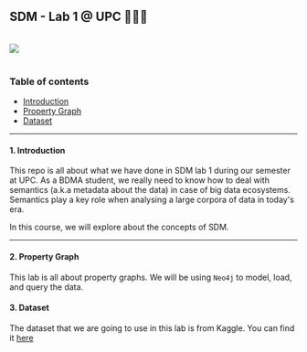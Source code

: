 ## SDM - Lab 1 @ UPC 👨🏻‍💻

</br>

<div>
  <a href="https://open.vscode.dev/mohammadzainabbas/SDM-Lab-1" target="_blank" style="cursor: pointer;"> 
    <img src="https://open.vscode.dev/badges/open-in-vscode.svg" style="cursor: pointer;"/>
  </a>
</div>

</br>

### Table of contents

- [Introduction](#introduction)
- [Property Graph](#property-graph)
- [Dataset](#data-set)

---

<a id="introduction" />

#### 1. Introduction

This repo is all about what we have done in SDM lab 1 during our semester at UPC. As a BDMA student, we really need to know how to deal with semantics (a.k.a metadata about the data) in case of big data ecosystems. Semantics play a key role when analysing a large corpora of data in today's era. 

In this course, we will explore about the concepts of SDM.

---

<a id="property-graph" />

#### 2. Property Graph

This lab is all about property graphs. We will be using `Neo4j` to model, load, and query the data.

<a id="data-set" />

#### 3. Dataset

The dataset that we are going to use in this lab is from Kaggle. You can find it [here](https://www.kaggle.com/dpixton/byu-engineering-publications-in-scopus-201721)


